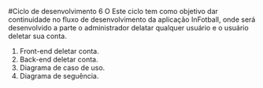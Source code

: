 #Ciclo de desenvolvimento 6
O Este ciclo tem como objetivo dar continuidade no fluxo de desenvolvimento da aplicação InFotball, onde será desenvolvido a parte o administrador delatar qualquer usuário e o usuário deletar sua conta.

1. Front-end deletar conta.
2. Back-end deletar conta.
3. Diagrama de caso de uso.
4. Diagrama de seguência.

